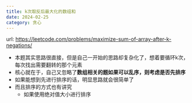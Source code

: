 ```yaml
---
title: k次取反后最大化的数组和
date: 2024-02-25
category: 贪心
---
```


url: https://leetcode.com/problems/maximize-sum-of-array-after-k-negations/



- 本题其实思路很直接，但是自己一开始的思路却复杂化了，想着要循环k次，每次找出需要翻转的那个元素
- 核心就在于，自己又忽略了**数组相关的题如果可以乱序，则考虑是否先排序**
- 如果能想到先进行排序的话，明显思路就会很简单了
- 而且排序的方式也有讲究
  - 如果使用绝对值大小进行排序